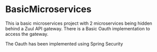 # BasicMicroservices

This ia basic microservices project with 2 microservices being hidden behind a Zuul API gateway. There is a Basic Oauth implementation to access the gateway.

The Oauth has been implemented using Spring Security
